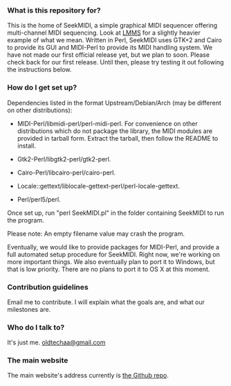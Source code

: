### What is this repository for? ###

This is the home of SeekMIDI, a simple graphical MIDI sequencer offering multi-channel MIDI sequencing. Look at [LMMS](https://lmms.io/) for a slightly heavier example of what we mean. Written in Perl, SeekMIDI uses GTK+2 and Cairo to provide its GUI and MIDI-Perl to provide its MIDI handling system. We have not made our first official release yet, but we plan to soon. Please check back for our first release. Until then, please try testing it out following the instructions below.

### How do I get set up? ###

Dependencies listed in the format Upstream/Debian/Arch (may be different on other distributions):

 * MIDI-Perl/libmidi-perl/perl-midi-perl. For convenience on other distributions which do not package the library, the MIDI modules are provided in tarball form. Extract the tarball, then follow the README to install.

 * Gtk2-Perl/libgtk2-perl/gtk2-perl.

 * Cairo-Perl/libcairo-perl/cairo-perl.

 * Locale::gettext/liblocale-gettext-perl/perl-locale-gettext.

 * Perl/perl5/perl.

Once set up, run "perl SeekMIDI.pl" in the folder containing SeekMIDI to run the program.

Please note: An empty filename value may crash the program.

Eventually, we would like to provide packages for MIDI-Perl, and provide a full automated setup procedure for SeekMIDI. Right now, we're working on more important things. We also eventually plan to port it to Windows, but that is low priority. There are no plans to port it to OS X at this moment.

### Contribution guidelines ###

Email me to contribute. I will explain what the goals are, and what our milestones are.

### Who do I talk to? ###

It's just me. [oldtechaa@gmail.com](mailto:oldtechaa@gmail.com)

### The main website ###

The main website's address currently is [the Github repo](https://github.com/oldtechaa/SeekMIDI/).
